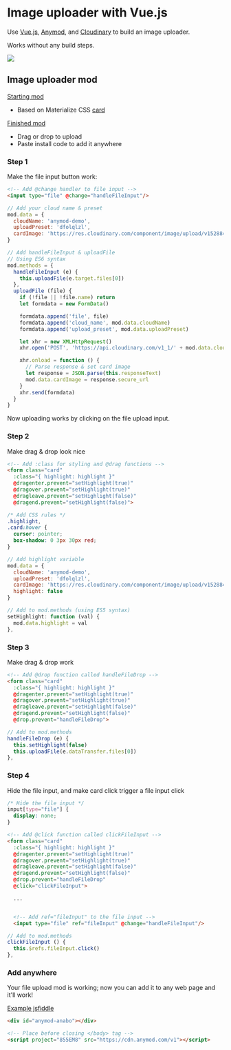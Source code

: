 # Image uploader with Vue.js

Use [Vue.js](https://vuejs.org/v2/guide/instance.html#Data-and-Methods), [Anymod](https://anymod.com), and [Cloudinary](https://cloudinary.com) to build an image uploader.

Works without any build steps.

<img src="https://res.cloudinary.com/component/image/upload/v1528852456/uploader_pzc0ty.png">

## Image uploader mod

[Starting mod](https://anymod.com/mod/rdmao)
- Based on Materialize CSS [card](https://materializecss.com/cards.html)

[Finished mod](https://anymod.com/mod/anabo)
- Drag or drop to upload
- Paste install code to add it anywhere

### Step 1

Make the file input button work:

```html
<!-- Add @change handler to file input -->
<input type="file" @change="handleFileInput"/>
```

```js
// Add your cloud name & preset
mod.data = {
  cloudName: 'anymod-demo',
  uploadPreset: 'dfolqlzl',
  cardImage: 'https://res.cloudinary.com/component/image/upload/v1528847502/upload-arrow.png',
}

// Add handleFileInput & uploadFile
// Using ES6 syntax
mod.methods = {
  handleFileInput (e) {
    this.uploadFile(e.target.files[0])
  },
  uploadFile (file) {
    if (!file || !file.name) return
    let formdata = new FormData()

    formdata.append('file', file)
    formdata.append('cloud_name', mod.data.cloudName)
    formdata.append('upload_preset', mod.data.uploadPreset)

    let xhr = new XMLHttpRequest()
    xhr.open('POST', 'https://api.cloudinary.com/v1_1/' + mod.data.cloudName + '/image/upload', true)

    xhr.onload = function () {
      // Parse response & set card image
      let response = JSON.parse(this.responseText)
      mod.data.cardImage = response.secure_url
    }
    xhr.send(formdata)
  }
}
```

Now uploading works by clicking on the file upload input.

### Step 2

Make drag & drop look nice

```html
<!-- Add :class for styling and @drag functions -->
<form class="card"
  :class="{ highlight: highlight }"
  @dragenter.prevent="setHighlight(true)"
  @dragover.prevent="setHighlight(true)"
  @dragleave.prevent="setHighlight(false)"
  @dragend.prevent="setHighlight(false)">
```

```css
/* Add CSS rules */
.highlight,
.card:hover {
  cursor: pointer;
  box-shadow: 0 3px 30px red;
}
```

```js
// Add highlight variable
mod.data = {
  cloudName: 'anymod-demo',
  uploadPreset: 'dfolqlzl',
  cardImage: 'https://res.cloudinary.com/component/image/upload/v1528847502/upload-arrow.png',
  highlight: false
}
```

```js
// Add to mod.methods (using ES5 syntax)
setHighlight: function (val) {
  mod.data.highlight = val
},
```

### Step 3

Make drag & drop work

```html
<!-- Add @drop function called handleFileDrop -->
<form class="card"
  :class="{ highlight: highlight }"
  @dragenter.prevent="setHighlight(true)"
  @dragover.prevent="setHighlight(true)"
  @dragleave.prevent="setHighlight(false)"
  @dragend.prevent="setHighlight(false)"
  @drop.prevent="handleFileDrop">
```

```js
// Add to mod.methods 
handleFileDrop (e) {
  this.setHighlight(false)
  this.uploadFile(e.dataTransfer.files[0])
},
```

### Step 4

Hide the file input, and make card click trigger a file input click

```css
/* Hide the file input */
input[type="file"] {
  display: none;	
}
```

```html
<!-- Add @click function called clickFileInput -->
<form class="card"
  :class="{ highlight: highlight }"
  @dragenter.prevent="setHighlight(true)"
  @dragover.prevent="setHighlight(true)"
  @dragleave.prevent="setHighlight(false)"
  @dragend.prevent="setHighlight(false)"
  @drop.prevent="handleFileDrop"
  @click="clickFileInput">

  ...


  <!-- Add ref="fileInput" to the file input -->
  <input type="file" ref="fileInput" @change="handleFileInput"/>
```

```js
// Add to mod.methods 
clickFileInput () {
  this.$refs.fileInput.click()	
},
```

### Add anywhere

Your file upload mod is working; now you can add it to any web page and it'll work!

[Example jsfiddle](http://jsfiddle.net/component/ks941hzv/)

```html
<div id="anymod-anabo"></div>

<!-- Place before closing </body> tag -->
<script project="855EM8" src="https://cdn.anymod.com/v1"></script>
```